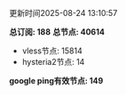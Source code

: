 更新时间2025-08-24 13:10:57

**总订阅: 188**
**总节点: 40614**
- vless节点: 15814
- hysteria2节点: 14

**google ping有效节点: 149**
